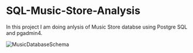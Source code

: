 # SQL-Music-Store-Analysis
In this project I am doing anlysis of Music Store databse using Postgre SQL and pgadmin4.

![MusicDatabaseSchema](https://github.com/Sagar1Kumar/SQL-Music-Store-Analysis/assets/144324589/5bbaa339-578b-4298-bc61-05be1a50696e)
